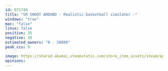 ```yaml
---
id: 671740
title: "VR SHOOT AROUND - Realistic basketball simulator -"
windows: "true"
mac: "false"
linux: false
positive: 35
negative: 10
estimated_owners: "0 - 20000"
peak_ccu: 0

image: https://shared.akamai.steamstatic.com/store_item_assets/steam/apps/671740/header.jpg?t=1667265819
opinions:
---
```

